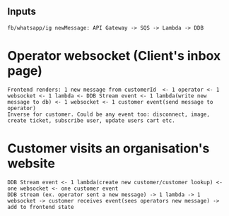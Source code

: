 ## Inputs

```
fb/whatsapp/ig newMessage: API Gateway -> SQS -> Lambda -> DDB
```

# Operator websocket (Client's inbox page)

```
Frontend renders: 1 new message from customerId  <- 1 operator <- 1 websocket <- 1 lambda <- DDB Stream event <- 1 lambda(write new message to db) <- 1 websocket <- 1 customer event(send message to operator)
Inverse for customer. Could be any event too: disconnect, image, create ticket, subscribe user, update users cart etc.
```

# Customer visits an organisation's website

```
DDB Stream event <- 1 lambda(create new customer/customer lookup) <- one websocket <- one customer event
DDB stream (ex. operator sent a new message) -> 1 lambda -> 1 websocket -> customer receives event(sees operators new message) -> add to frontend state
```

